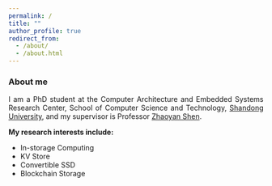 ```yaml
---
permalink: /
title: ""
author_profile: true
redirect_from: 
  - /about/
  - /about.html
---
```




<h3>About me</h3>
<p align = "justify"> 
 I am a PhD student at the Computer Architecture and Embedded Systems Research Center, School of Computer Science and Technology, <a href="https://en.sdu.edu.cn">Shandong University</a>, and my supervisor is Professor <a href="https://zyshen00.github.io/">Zhaoyan Shen</a>.
</p> 
<p align = "justify"> 
<strong>My research interests include:</strong>
</p>
<ul>
<li>In-storage Computing</li>
<li>KV Store</li>
<li>Convertible SSD</li>
<li>Blockchain Storage</li>
</ul>






